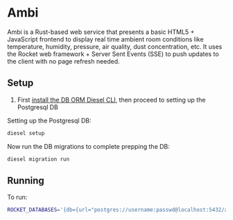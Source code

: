 # Ambi

Ambi is a Rust-based web service that presents a basic HTML5 + JavaScript frontend to display real time ambient room conditions
like temperature, humidity, pressure, air quality, dust concentration, etc. It uses the Rocket web framework + Server Sent Events (SSE)
to push updates to the client with no page refresh needed.

## Setup

1. First [install the DB ORM Diesel CLI](https://diesel.rs/guides/getting-started), then proceed to setting up the Postgresql DB


Setting up the Postgresql DB:
```sh
diesel setup
```

Now run the DB migrations to complete prepping the DB:
```sh
diesel migration run
```

## Running

To run:
```sh
ROCKET_DATABASES='{db={url="postgres://username:passwd@localhost:5432/ambi_rs_dev"}}' cargo run
```
